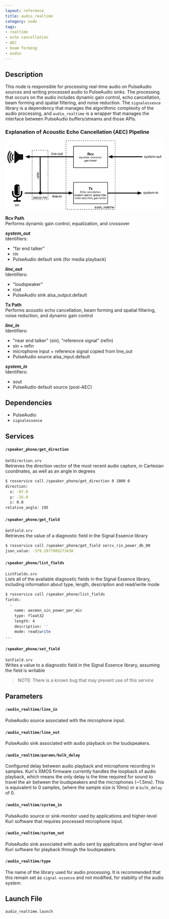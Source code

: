 ```yaml
---
layout: reference
title: audio_realtime
category: node
tags: 
- realtime
- echo cancellation
- AEC
- beam forming
- audio
---
```


## Description
This node is responsible for processing real-time audio on PulseAudio sources 
and writing processed audio to PulseAudio sinks. The processing that occurs on
the audio includes dynamic gain control, echo cancellation, beam forming and
spatial filtering, and noise reduction. The ``signalessence`` library is a 
dependency that manages the algorithmic complexity of the audio processing, and
`audio_realtime` is a wrapper that manages the interface between PulseAudio
buffers/streams and those APIs. 

### Explanation of Acoustic Echo Cancellation (AEC) Pipeline

![Audio Pipeline Diagram](/assets/images/reference/audio_pipeline.png)

**Rcv Path**  
Performs dynamic gain control, equalization, and crossover

***system_out***  
Identifiers:
- "far end talker"
- rin
- PulseAudio default sink (for media playback)

***line_out***  
Identifiers:
- "loudspeaker"
- rout
- PulseAudio sink alsa_output.default

**Tx Path**  
Performs acoustic echo cancellation, beam forming and spatial filtering,
noise reduction, and dynamic gain control

***line_in***  
Identifiers:
- "near end talker" (sin), "reference signal" (refin)
- sin + refin
- microphone input + reference signal copied from line_out
- PulseAudio source alsa_input.default

***system_in***  
Identifiers:
- sout
- PulseAudio default source (post-AEC)

## Dependencies
- PulseAudio
- ``signalessence``

## Services
#### `/speaker_phone/get_direction`  
``GetDirection.srv``  
Retrieves the direction vector of the most recent audio capture, in Cartesian
coordinates, as well as an angle in degrees

```sh 
$ rosservice call /speaker_phone/get_direction 0 1000 0
direction:
  x: -97.0
  y: -26.0
  z: 0.0
relative_angle: 195
```
  
#### `/speaker_phone/get_field`
``GetField.srv``  
Retrieves the value of a diagnostic field in the Signal Essence library

```sh 
$ rosservice call /speaker_phone/get_field sercv_rin_power_db_00
json_value: -379.2977905273438
```

#### `/speaker_phone/list_fields`
``ListFields.srv``  
Lists all of the available diagnostic fields in the Signal Essence library, 
including information about type, length, description and read/write mode

```sh 
$ rosservice call /speaker_phone/list_fields
fields:
  -
    name: aecmon_sin_power_per_mic
    type: float32
    length: 4
    description: ''
    mode: read|write
...
```

#### `/speaker_phone/set_field`
``SetField.srv``  
Writes a value to a diagnostic field in the Signal Essence library, assuming 
the field is writable
> NOTE: There is a known bug that may prevent use of this service

## Parameters
#### `/audio_realtime/line_in`
PulseAudio source associated with the microphone input.

#### `/audio_realtime/line_out`
PulseAudio sink associated with audio playback on the loudspeakers.

#### `/audio_realtime/params/bulk_delay`
Configured delay between audio playback and microphone recording in samples. 
Kuri's XMOS firmware currently handles the loopback of audio playback, which 
means the only delay is the time required for sound to travel the air between 
the loudspeakers and the microphones (~1.5ms). This is equivalent to 0 samples,
(where the sample size is 10ms) or a `bulk_delay` of 0.

#### `/audio_realtime/system_in`
PulseAudio source or sink-monitor used by applications and higher-level Kuri
software that requires processed microphone input.

#### `/audio_realtime/system_out`
PulseAudio sink associated with audio sent by applications and higher-level 
Kuri software for playback through the loudspeakers.

#### `/audio_realtime/type`
The name of the library used for audio processing. It is recommended that this 
remain set as `signal-essence` and not modified, for stability of the audio
system.

## Launch File
``audio_realtime.launch``  